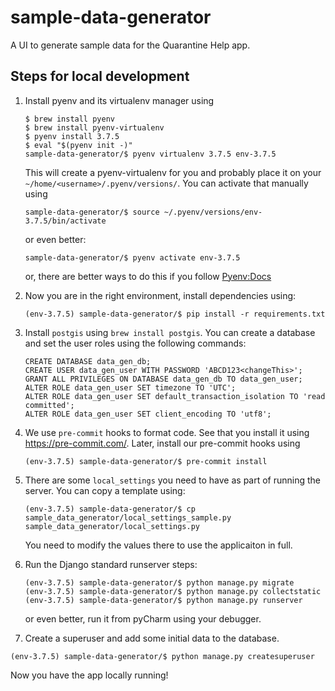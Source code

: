 # sample-data-generator
A UI to generate sample data for the Quarantine Help app.

## Steps for local development

1. Install pyenv and its virtualenv manager using

   ```
   $ brew install pyenv
   $ brew install pyenv-virtualenv
   $ pyenv install 3.7.5
   $ eval "$(pyenv init -)"
   sample-data-generator/$ pyenv virtualenv 3.7.5 env-3.7.5
   ```

   This will create a pyenv-virtualenv for you and probably place it on your
   `~/home/<username>/.pyenv/versions/`. You can activate that manually using

   ```
   sample-data-generator/$ source ~/.pyenv/versions/env-3.7.5/bin/activate
   ```

   or even better:

   ```
   sample-data-generator/$ pyenv activate env-3.7.5
   ```

   or, there are better ways to do this if you follow [Pyenv:Docs](https://github.com/pyenv/pyenv-virtualenv)

2. Now you are in the right environment, install dependencies using:
   ```
   (env-3.7.5) sample-data-generator/$ pip install -r requirements.txt
   ```
3. Install `postgis` using `brew install postgis`. You can create a database and set the user roles using the following commands:
   ```
   CREATE DATABASE data_gen_db;
   CREATE USER data_gen_user WITH PASSWORD 'ABCD123<changeThis>';
   GRANT ALL PRIVILEGES ON DATABASE data_gen_db TO data_gen_user;
   ALTER ROLE data_gen_user SET timezone TO 'UTC';
   ALTER ROLE data_gen_user SET default_transaction_isolation TO 'read committed';
   ALTER ROLE data_gen_user SET client_encoding TO 'utf8';
   ```
4. We use `pre-commit` hooks to format code. See that you install it using
   https://pre-commit.com/. Later, install our pre-commit hooks using
   ```
   (env-3.7.5) sample-data-generator/$ pre-commit install
   ```
5. There are some `local_settings` you need to have as part of running the
   server. You can copy a template using:
   ```
   (env-3.7.5) sample-data-generator/$ cp sample_data_generator/local_settings_sample.py sample_data_generator/local_settings.py
   ```
   You need to modify the values there to use the applicaiton in full.
6. Run the Django standard runserver steps:
   ```
   (env-3.7.5) sample-data-generator/$ python manage.py migrate
   (env-3.7.5) sample-data-generator/$ python manage.py collectstatic
   (env-3.7.5) sample-data-generator/$ python manage.py runserver
   ```
   or even better, run it from pyCharm using your debugger.
7. Create a superuser and add some initial data to the database.

```
(env-3.7.5) sample-data-generator/$ python manage.py createsuperuser
```

Now you have the app locally running! 
